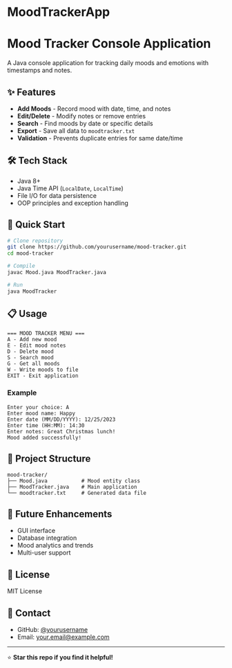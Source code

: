 # MoodTrackerApp
# Mood Tracker Console Application 

A Java console application for tracking daily moods and emotions with timestamps and notes.

## ✨ Features

- **Add Moods** - Record mood with date, time, and notes
- **Edit/Delete** - Modify notes or remove entries
- **Search** - Find moods by date or specific details
- **Export** - Save all data to `moodtracker.txt`
- **Validation** - Prevents duplicate entries for same date/time

## 🛠️ Tech Stack

- Java 8+
- Java Time API (`LocalDate`, `LocalTime`)
- File I/O for data persistence
- OOP principles and exception handling

## 🚀 Quick Start

```bash
# Clone repository
git clone https://github.com/yourusername/mood-tracker.git
cd mood-tracker

# Compile
javac Mood.java MoodTracker.java

# Run
java MoodTracker
```

## 📋 Usage

```
=== MOOD TRACKER MENU ===
A - Add new mood
E - Edit mood notes
D - Delete mood
S - Search mood
G - Get all moods
W - Write moods to file
EXIT - Exit application
```

### Example
```
Enter your choice: A
Enter mood name: Happy
Enter date (MM/DD/YYYY): 12/25/2023
Enter time (HH:MM): 14:30
Enter notes: Great Christmas lunch!
Mood added successfully!
```

## 📁 Project Structure

```
mood-tracker/
├── Mood.java           # Mood entity class
├── MoodTracker.java    # Main application
└── moodtracker.txt     # Generated data file
```

## 🔮 Future Enhancements

- GUI interface
- Database integration
- Mood analytics and trends
- Multi-user support

## 📄 License

MIT License

## 👤 Contact

- GitHub: [@yourusername](https://github.com/yourusername)
- Email: your.email@example.com

---

⭐ **Star this repo if you find it helpful!**
